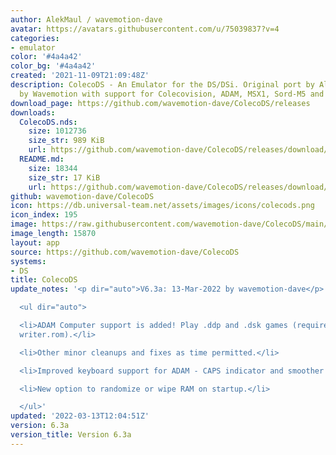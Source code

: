 ```yaml
---
author: AlekMaul / wavemotion-dave
avatar: https://avatars.githubusercontent.com/u/75039837?v=4
categories:
- emulator
color: '#4a4a42'
color_bg: '#4a4a42'
created: '2021-11-09T21:09:48Z'
description: ColecoDS - An Emulator for the DS/DSi. Original port by Alekmaul. Phoenix-Edition
  by Wavemotion with support for Colecovision, ADAM, MSX1, Sord-M5 and SG-1000.
download_page: https://github.com/wavemotion-dave/ColecoDS/releases
downloads:
  ColecoDS.nds:
    size: 1012736
    size_str: 989 KiB
    url: https://github.com/wavemotion-dave/ColecoDS/releases/download/6.3a/ColecoDS.nds
  README.md:
    size: 18344
    size_str: 17 KiB
    url: https://github.com/wavemotion-dave/ColecoDS/releases/download/6.3a/README.md
github: wavemotion-dave/ColecoDS
icon: https://db.universal-team.net/assets/images/icons/colecods.png
icon_index: 195
image: https://raw.githubusercontent.com/wavemotion-dave/ColecoDS/main/arm9/gfx_data/pdev_tbg0.png
image_length: 15870
layout: app
source: https://github.com/wavemotion-dave/ColecoDS
systems:
- DS
title: ColecoDS
update_notes: '<p dir="auto">V6.3a: 13-Mar-2022 by wavemotion-dave</p>

  <ul dir="auto">

  <li>ADAM Computer support is added! Play .ddp and .dsk games (requires eos.rom and
  writer.rom).</li>

  <li>Other minor cleanups and fixes as time permitted.</li>

  <li>Improved keyboard support for ADAM - CAPS indicator and smoother operation.</li>

  <li>New option to randomize or wipe RAM on startup.</li>

  </ul>'
updated: '2022-03-13T12:04:51Z'
version: 6.3a
version_title: Version 6.3a
---
```

